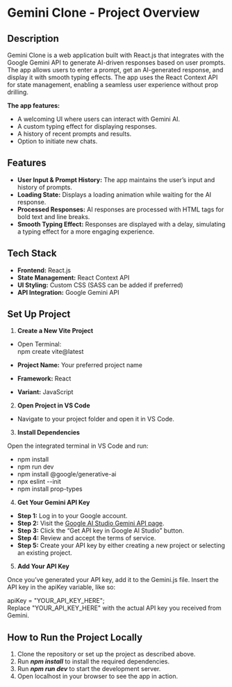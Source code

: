 # Gemini Clone - Project Overview

## Description
Gemini Clone is a web application built with React.js that integrates with the Google Gemini API to generate AI-driven responses based on user prompts. The app allows users to enter a prompt, get an AI-generated response, and display it with smooth typing effects. The app uses the React Context API for state management, enabling a seamless user experience without prop drilling.

**The app features:**

- A welcoming UI where users can interact with Gemini AI.
- A custom typing effect for displaying responses.
- A history of recent prompts and results.
- Option to initiate new chats.

## Features

- **User Input & Prompt History:** The app maintains the user’s input and history of prompts.
- **Loading State:** Displays a loading animation while waiting for the AI response.
- **Processed Responses:** AI responses are processed with HTML tags for bold text and line breaks.
- **Smooth Typing Effect:** Responses are displayed with a delay, simulating a typing effect for a more engaging experience.
  
## Tech Stack

- **Frontend:** React.js
- **State Management:** React Context API
- **UI Styling:** Custom CSS (SASS can be added if preferred)
- **API Integration:** Google Gemini API
  
## Set Up Project

1. **Create a New Vite Project**
- Open Terminal:
        <br>npm create vite@latest
  
- **Project Name:** Your preferred project name
- **Framework:** React
- **Variant:** JavaScript
  
2. **Open Project in VS Code**
- Navigate to your project folder and open it in VS Code.
  
3. **Install Dependencies**

Open the integrated terminal in VS Code and run:

- npm install<br>
- npm run dev<br>
- npm install @google/generative-ai<br>
- npx eslint --init<br>
- npm install prop-types

4. **Get Your Gemini API Key**
- **Step 1:** Log in to your Google account.
- **Step 2:** Visit the [Google AI Studio Gemini API page](https://ai.google.dev/gemini-api/docs/quickstart?lang=python&_gl=1*e6lti9*_ga*MjY2MDYyNTgzLjE3MzUyOTg0NjU.*_ga_KFG60X3H7K*MTczNTI5ODQ2NS4xLjEuMTczNTI5ODUyNS4wLjAuMA..).
- **Step 3:** Click the “Get API key in Google AI Studio” button.
- **Step 4:** Review and accept the terms of service.
- **Step 5:** Create your API key by either creating a new project or selecting an existing project.
  
5. **Add Your API Key**

Once you’ve generated your API key, add it to the Gemini.js file. Insert the API key in the apiKey variable, like so:

apiKey = "YOUR_API_KEY_HERE";<br>
Replace "YOUR_API_KEY_HERE" with the actual API key you received from Gemini.

## How to Run the Project Locally
1. Clone the repository or set up the project as described above.
2. Run ***npm install*** to install the required dependencies.
3. Run ***npm run dev*** to start the development server.
4. Open localhost in your browser to see the app in action.
